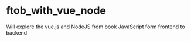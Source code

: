 # ftob_with_vue_node
Will explore the vue.js and NodeJS from book JavaScript form frontend to backend
